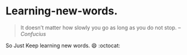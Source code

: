 # Learning-new-words.
> It doesn’t matter how slowly you go as long as you do not stop. – *Confucius*

So Just Keep learning new words.  :smile: :octocat:
